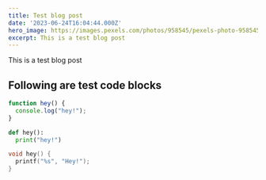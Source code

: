 ```yaml
---
title: Test blog post
date: '2023-06-24T16:04:44.000Z'
hero_image: https://images.pexels.com/photos/958545/pexels-photo-958545.jpeg?auto=compress&cs=tinysrgb&w=1260&h=750&dpr=1
excerpt: This is a test blog post
---
```


This is a test blog post

## Following are test code blocks

~~~js
function hey() {
  console.log("hey!");
}
~~~

~~~py
def hey():
  print("hey!")
~~~

~~~c
void hey() {
  printf("%s", "Hey!");
}
~~~
